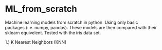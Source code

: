 # ML_from_scratch
Machine learning models from scratch in python. Using only basic packages (i.e. numpy, pandas). These models are then compared with their sklearn equivelent. Tested with the iris data set.

1.) K Nearest Neighbors (KNN)
